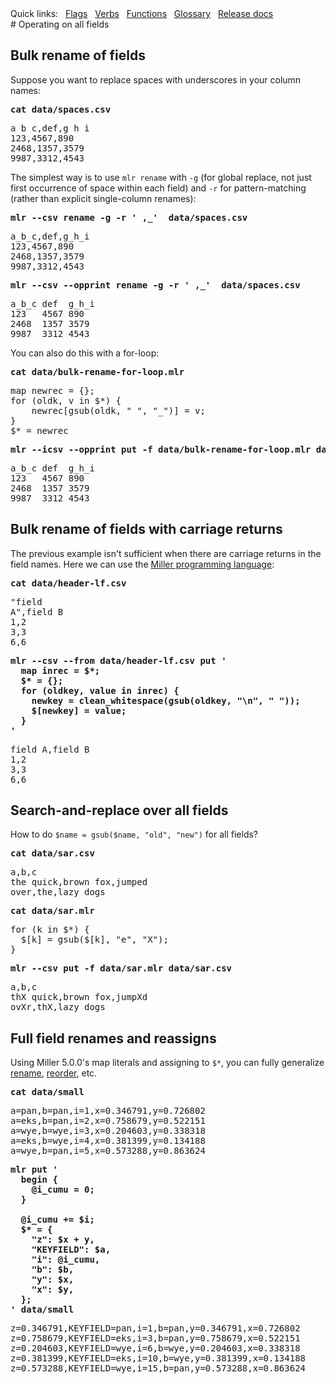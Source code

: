 <!---  PLEASE DO NOT EDIT DIRECTLY. EDIT THE .md.in FILE PLEASE. --->
<div>
<span class="quicklinks">
Quick links:
&nbsp;
<a class="quicklink" href="../reference-main-flag-list/index.html">Flags</a>
&nbsp;
<a class="quicklink" href="../reference-verbs/index.html">Verbs</a>
&nbsp;
<a class="quicklink" href="../reference-dsl-builtin-functions/index.html">Functions</a>
&nbsp;
<a class="quicklink" href="../glossary/index.html">Glossary</a>
&nbsp;
<a class="quicklink" href="../release-docs/index.html">Release docs</a>
</span>
</div>
# Operating on all fields

## Bulk rename of fields

Suppose you want to replace spaces with underscores in your column names:

<pre class="pre-highlight-in-pair">
<b>cat data/spaces.csv</b>
</pre>
<pre class="pre-non-highlight-in-pair">
a b c,def,g h i
123,4567,890
2468,1357,3579
9987,3312,4543
</pre>

The simplest way is to use `mlr rename` with `-g` (for global replace, not just first occurrence of space within each field) and `-r` for pattern-matching (rather than explicit single-column renames):

<pre class="pre-highlight-in-pair">
<b>mlr --csv rename -g -r ' ,_'  data/spaces.csv</b>
</pre>
<pre class="pre-non-highlight-in-pair">
a_b_c,def,g_h_i
123,4567,890
2468,1357,3579
9987,3312,4543
</pre>

<pre class="pre-highlight-in-pair">
<b>mlr --csv --opprint rename -g -r ' ,_'  data/spaces.csv</b>
</pre>
<pre class="pre-non-highlight-in-pair">
a_b_c def  g_h_i
123   4567 890
2468  1357 3579
9987  3312 4543
</pre>

You can also do this with a for-loop:

<pre class="pre-highlight-in-pair">
<b>cat data/bulk-rename-for-loop.mlr</b>
</pre>
<pre class="pre-non-highlight-in-pair">
map newrec = {};
for (oldk, v in $*) {
    newrec[gsub(oldk, " ", "_")] = v;
}
$* = newrec
</pre>

<pre class="pre-highlight-in-pair">
<b>mlr --icsv --opprint put -f data/bulk-rename-for-loop.mlr data/spaces.csv</b>
</pre>
<pre class="pre-non-highlight-in-pair">
a_b_c def  g_h_i
123   4567 890
2468  1357 3579
9987  3312 4543
</pre>

## Bulk rename of fields with carriage returns

The previous example isn't sufficient when there are carriage returns in the field names. Here we can use
the [Miller programming language](miller-programming-language.md):

<pre class="pre-highlight-in-pair">
<b>cat data/header-lf.csv</b>
</pre>
<pre class="pre-non-highlight-in-pair">
"field 
A",field B
1,2
3,3
6,6
</pre>

<pre class="pre-highlight-in-pair">
<b>mlr --csv --from data/header-lf.csv put '</b>
<b>  map inrec = $*;</b>
<b>  $* = {};</b>
<b>  for (oldkey, value in inrec) {</b>
<b>    newkey = clean_whitespace(gsub(oldkey, "\n", " "));</b>
<b>    $[newkey] = value;</b>
<b>  }</b>
<b>'</b>
</pre>
<pre class="pre-non-highlight-in-pair">
field A,field B
1,2
3,3
6,6
</pre>

## Search-and-replace over all fields

How to do `$name = gsub($name, "old", "new")` for all fields?

<pre class="pre-highlight-in-pair">
<b>cat data/sar.csv</b>
</pre>
<pre class="pre-non-highlight-in-pair">
a,b,c
the quick,brown fox,jumped
over,the,lazy dogs
</pre>

<pre class="pre-highlight-in-pair">
<b>cat data/sar.mlr</b>
</pre>
<pre class="pre-non-highlight-in-pair">
for (k in $*) {
  $[k] = gsub($[k], "e", "X");
}
</pre>

<pre class="pre-highlight-in-pair">
<b>mlr --csv put -f data/sar.mlr data/sar.csv</b>
</pre>
<pre class="pre-non-highlight-in-pair">
a,b,c
thX quick,brown fox,jumpXd
ovXr,thX,lazy dogs
</pre>

## Full field renames and reassigns

Using Miller 5.0.0's map literals and assigning to `$*`, you can fully generalize [rename](reference-verbs.md#rename), [reorder](reference-verbs.md#reorder), etc.

<pre class="pre-highlight-in-pair">
<b>cat data/small</b>
</pre>
<pre class="pre-non-highlight-in-pair">
a=pan,b=pan,i=1,x=0.346791,y=0.726802
a=eks,b=pan,i=2,x=0.758679,y=0.522151
a=wye,b=wye,i=3,x=0.204603,y=0.338318
a=eks,b=wye,i=4,x=0.381399,y=0.134188
a=wye,b=pan,i=5,x=0.573288,y=0.863624
</pre>

<pre class="pre-highlight-in-pair">
<b>mlr put '</b>
<b>  begin {</b>
<b>    @i_cumu = 0;</b>
<b>  }</b>
<b></b>
<b>  @i_cumu += $i;</b>
<b>  $* = {</b>
<b>    "z": $x + y,</b>
<b>    "KEYFIELD": $a,</b>
<b>    "i": @i_cumu,</b>
<b>    "b": $b,</b>
<b>    "y": $x,</b>
<b>    "x": $y,</b>
<b>  };</b>
<b>' data/small</b>
</pre>
<pre class="pre-non-highlight-in-pair">
z=0.346791,KEYFIELD=pan,i=1,b=pan,y=0.346791,x=0.726802
z=0.758679,KEYFIELD=eks,i=3,b=pan,y=0.758679,x=0.522151
z=0.204603,KEYFIELD=wye,i=6,b=wye,y=0.204603,x=0.338318
z=0.381399,KEYFIELD=eks,i=10,b=wye,y=0.381399,x=0.134188
z=0.573288,KEYFIELD=wye,i=15,b=pan,y=0.573288,x=0.863624
</pre>
